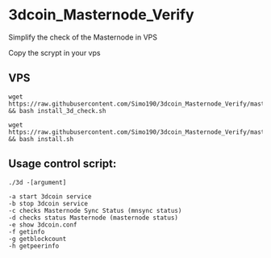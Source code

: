 # 3dcoin_Masternode_Verify
Simplify the check of the Masternode in VPS

Copy the scrypt in your vps




## VPS

```
wget https://raw.githubusercontent.com/Simo190/3dcoin_Masternode_Verify/master/install_3d_check.sh && bash install_3d_check.sh

wget https://raw.githubusercontent.com/Simo190/3dcoin_Masternode_Verify/master/install.sh && bash install.sh
```



## Usage control script:

```
./3d -[argument]

-a start 3dcoin service
-b stop 3dcoin service
-c checks Masternode Sync Status (mnsync status)
-d checks status Masternode (masternode status)
-e show 3dcoin.conf
-f getinfo
-g getblockcount
-h getpeerinfo
